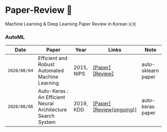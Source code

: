 # Paper-Review :pencil:
Machine Learning & Deep Learning Paper Review in Korean :kr:

### AutoML 
|Date|Paper|Year|Links|Note|
|------|---|---|---|---|
|`2020/08/04`|Efficient and Robust Automated Machine Learning|2015, NIPS|[[Paper]](https://papers.nips.cc/paper/5872-efficient-and-robust-automated-machine-learning)<br/>[[Review]](https://github.com/SoYoungCho/Paper-Review/blob/master/AutoML/Efficient%20and%20Robust%20Automated%20Machine%20Learning.md)|auto-sklearn paper|
|`2020/08/06`|Auto-Keras : An Efficient Neural Architecture Search System|2019, KDD|[[Paper]](https://dl.acm.org/doi/abs/10.1145/3292500.3330648?casa_token=LddCjNEVzVoAAAAA%3AVZX74vr1IWjpIlcguvG3KtWNe4J3M0vPEykzmFOGIiVjNKdo1W-nYu6BkxOHV0pSZVj_Jkyg8jTn1g)<br/>[[Review(ongoing)]](https://github.com/SoYoungCho/Paper-Review/blob/master/AutoML/Auto-Keras%20:%20An%20Efficient%20Neural%20Architecture%20Search%20System.md)|auto-keras paper|
